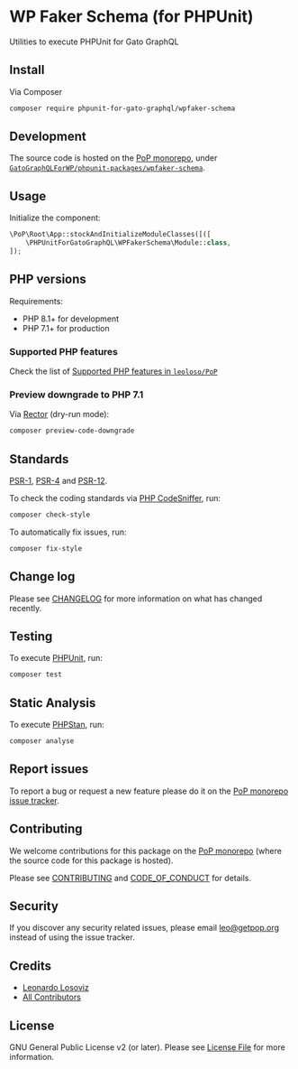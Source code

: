 # WP Faker Schema (for PHPUnit)

<!--
[![Build Status][ico-travis]][link-travis]
[![Quality Score][ico-code-quality]][link-code-quality]
[![Software License][ico-license]](LICENSE.md)
[![Latest Version on Packagist][ico-version]][link-packagist]
[![Coverage Status][ico-scrutinizer]][link-scrutinizer]
[![Total Downloads][ico-downloads]][link-downloads]
-->

Utilities to execute PHPUnit for Gato GraphQL

## Install

Via Composer

``` bash
composer require phpunit-for-gato-graphql/wpfaker-schema
```

## Development

The source code is hosted on the [PoP monorepo](https://github.com/leoloso/PoP), under [`GatoGraphQLForWP/phpunit-packages/wpfaker-schema`](https://github.com/leoloso/PoP/tree/master/layers/GatoGraphQLForWP/phpunit-packages/wpfaker-schema).

## Usage

Initialize the component:

``` php
\PoP\Root\App::stockAndInitializeModuleClasses([([
    \PHPUnitForGatoGraphQL\WPFakerSchema\Module::class,
]);
```

## PHP versions

Requirements:

- PHP 8.1+ for development
- PHP 7.1+ for production

### Supported PHP features

Check the list of [Supported PHP features in `leoloso/PoP`](https://github.com/leoloso/PoP/blob/master/docs/supported-php-features.md)

### Preview downgrade to PHP 7.1

Via [Rector](https://github.com/rectorphp/rector) (dry-run mode):

```bash
composer preview-code-downgrade
```

## Standards

[PSR-1](https://www.php-fig.org/psr/psr-1), [PSR-4](https://www.php-fig.org/psr/psr-4) and [PSR-12](https://www.php-fig.org/psr/psr-12).

To check the coding standards via [PHP CodeSniffer](https://github.com/squizlabs/PHP_CodeSniffer), run:

``` bash
composer check-style
```

To automatically fix issues, run:

``` bash
composer fix-style
```

## Change log

Please see [CHANGELOG](CHANGELOG.md) for more information on what has changed recently.

## Testing

To execute [PHPUnit](https://phpunit.de/), run:

``` bash
composer test
```

## Static Analysis

To execute [PHPStan](https://github.com/phpstan/phpstan), run:

``` bash
composer analyse
```

## Report issues

To report a bug or request a new feature please do it on the [PoP monorepo issue tracker](https://github.com/leoloso/PoP/issues).

## Contributing

We welcome contributions for this package on the [PoP monorepo](https://github.com/leoloso/PoP) (where the source code for this package is hosted).

Please see [CONTRIBUTING](CONTRIBUTING.md) and [CODE_OF_CONDUCT](CODE_OF_CONDUCT.md) for details.

## Security

If you discover any security related issues, please email leo@getpop.org instead of using the issue tracker.

## Credits

- [Leonardo Losoviz][link-author]
- [All Contributors][link-contributors]

## License

GNU General Public License v2 (or later). Please see [License File](LICENSE.md) for more information.

[ico-version]: https://img.shields.io/packagist/v/phpunit-for-gato-graphql/wpfaker-schema.svg?style=flat-square
[ico-license]: https://img.shields.io/badge/license-GPLv2-brightgreen.svg?style=flat-square
[ico-travis]: https://img.shields.io/travis/phpunit-for-gato-graphql/wpfaker-schema/master.svg?style=flat-square
[ico-scrutinizer]: https://img.shields.io/scrutinizer/coverage/g/phpunit-for-gato-graphql/wpfaker-schema.svg?style=flat-square
[ico-code-quality]: https://img.shields.io/scrutinizer/g/phpunit-for-gato-graphql/wpfaker-schema.svg?style=flat-square
[ico-downloads]: https://img.shields.io/packagist/dt/phpunit-for-gato-graphql/wpfaker-schema.svg?style=flat-square

[link-packagist]: https://packagist.org/packages/phpunit-for-gato-graphql/wpfaker-schema
[link-travis]: https://travis-ci.org/phpunit-for-gato-graphql/wpfaker-schema
[link-scrutinizer]: https://scrutinizer-ci.com/g/phpunit-for-gato-graphql/wpfaker-schema/code-structure
[link-code-quality]: https://scrutinizer-ci.com/g/phpunit-for-gato-graphql/wpfaker-schema
[link-downloads]: https://packagist.org/packages/phpunit-for-gato-graphql/wpfaker-schema
[link-author]: https://github.com/leoloso
[link-contributors]: ../../../../../../contributors
